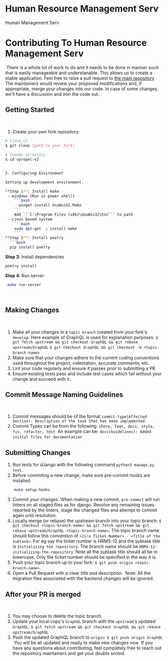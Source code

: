 # Human Resource Management Serv

Human Management Serv

# Contributing To Human Resource Management Serv
​
There is a whole lot of work to do and it needs to be done in manner such that is easily manageable and understanable. This allows us to create a stable application.
Feel free to raise a pull request to [the main repository](https://github.com/Santhoshcv19/HRMS/pulls) . The maintainers would review your proposed modifications and, if appropriate, merge
your changes into our code. In case of some changes, we'll have a discussion and iron the code out.
​
## Getting Started
​
1. Create your own fork repository.
​
```bash
# Clone it
$ git clone [path_to_your_fork]
​
# Change directory
$ cd vpropel-v2
​

2. Configuring Environment

Setting up development environment.

**Step 1**: Install make
 - windows (Run in power shell)
    ```bash
      winget install GnuWin32.Make
    ```
    Add ```C:\Program Files (x86)\GnuWin32\bin``` to path
 - Linux based system
    ```bash
    sudo apt-get -y install make
    ```
**Step 2**: Install poetry
  ```bash
  pip install poetry
  ```
**Step 3**: Install dependencies
  ```bash
  poetry install
  ```
**Step 4**: Run server
  ```bash
   make run-server
  ```
​
## Making Changes
​
1. Make all your changes in a `topic branch` created from your fork's `develop`. Here example of GraphQL is used for explanation purposes.
​
   `$ git fetch upstream && git checkout GraphQL && git rebase upstream/GraphQL`
   `$ git checkout GraphQL && git checkout -b <topic-branch-name>`
​
2. Make sure that your changes adhere to the current coding conventions used throughout the project, indentation, accurate comments, etc.
3. Lint your code regularly and ensure it passes prior to submitting a PR
4. Ensure existing tests pass and include test cases which fail without your change and succeed with it.
​
## Commit Message Naming Guidelines
​
1. Commit messages should be of the format `commit-type(Affected-Section): Description of the task that has been implemented.`
2. Commit Types can be from the following: `chore, feat, docs, style, fix, refactor, test`
​
An example can be: `docs(Guidelines): Added initial files for documentation`
​
## Submitting Changes
1. Run tests for dJango with the following command `python3 manage.py test`.
2. Before commiting a new change, make sure pre-commit hooks are installed.
```bash
    make setup-hooks
```
3. Commit your changes. When making a new commit, `pre-commit` will run linters on all staged files as for django. Resolve any remaining issues reported by the linters, stage the changed files and attempt to commit again until resolution.
4. Locally merge (or rebase) the upstream branch into your topic branch: `$ git checkout <topic-branch-name> && git fetch upstream && git rebase upstream/GraphQL <topic-branch-name>`. The topic branch name should follow this convention of `<Jira Ticket Number> - <Title of the subtask>`. For eg say the ticket number is HRMS-12 and the subtask title is `Initializing the repository`. The branch name should be `HRMS-12-initializing-the-repository`. Note all the subtask title should all be in lowercase. Only the ticket number should be specified in the way it is.
5. Push your topic branch up to your fork: `$ git push origin <topic-branch-name>`.
6. Open a Pull Request with a clear title and description.
​
Note: All the migration files associated with the backend changes will be ignored.
​
## After your PR is merged
​
1. You may choose to delete the topic branch.
2. Update your local copy's `GraphQL` branch with the `upstream`'s updated `GraphQL`:
​
   `$ git fetch upstream && git checkout GraphQL && git rebase upstream/GraphQL`
​
3. Push the updated GraphQL branch to `origin`:
​
   `$ git push origin GraphQL`
​
You will be all updated and ready to make new changes now
​
If you have any questions about contributing, feel completely free to reach out the repository maintainers and get your doubts sorted.
